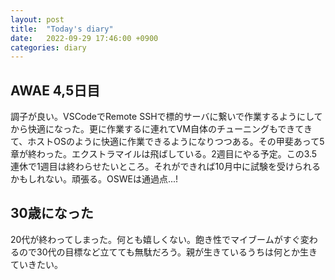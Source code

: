 ```yaml
---
layout: post
title:  "Today's diary"
date:   2022-09-29 17:46:00 +0900
categories: diary
---
```


## AWAE 4,5日目
調子が良い。VSCodeでRemote SSHで標的サーバに繋いで作業するようにしてから快適になった。更に作業するに連れてVM自体のチューニングもできてきて、ホストOSのように快適に作業できるようになりつつある。その甲斐あって5章が終わった。エクストラマイルは飛ばしている。2週目にやる予定。この3.5連休で1週目は終わらせたいところ。それができれば10月中に試験を受けられるかもしれない。頑張る。OSWEは通過点...!

## 30歳になった
20代が終わってしまった。何とも嬉しくない。飽き性でマイブームがすぐ変わるので30代の目標など立てても無駄だろう。親が生きているうちは何とか生きていきたい。
